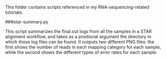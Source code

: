 This folder contains scripts referenced in my RNA-sequencing-related tutorials.

###star-summary.py

This script summarizes the final.out logs from all the samples in a STAR alignment workflow, and takes as a positional argument the directory in which those log files can be found. It outputs two different PNG files: the first shows the number of reads in each mapping category for each sample, while the second shows the different types of error rates for each sample.
